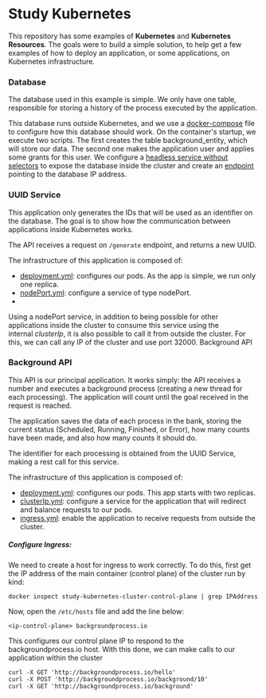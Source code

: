 # Study Kubernetes

This repository has some examples of **Kubernetes** and **Kubernetes Resources**.
The goals were to build a simple solution, to help get a few examples of how to deploy an application, or some applications, on Kubernetes infrastructure.

### Database

The database used in this example is simple. We only have one table, responsible for storing a history of the process executed by the application.

This database runs outside Kubernetes, and we use a [docker-compose](https://github.com/frozendo/study-kubernetes/blob/main/docker-compose.yml) file to configure how this database should work. On the container's startup, we execute two scripts. The first creates the table background_entity, which will store our data. The second one makes the application user and applies some grants for this user. We configure a [headless service without selectors](https://github.com/frozendo/study-kubernetes/blob/main/kubernetes/postgres/postgres-external-service.yaml) to expose the database inside the cluster and create an [endpoint](https://github.com/frozendo/study-kubernetes/blob/main/kubernetes/postgres/postgres-external-endpoint.yaml) pointing to the database IP address.

### UUID Service

This application only generates the IDs that will be used as an identifier on the database. The goal is to show how the communication between applications inside Kubernetes works.

The API receives a request on `/generate` endpoint, and returns a new UUID.

The infrastructure of this application is composed of: 
- [deployment.yml](https://github.com/frozendo/study-kubernetes/blob/main/kubernetes/uuid-service/deployment.yaml): configures our pods. As the app is simple, we run only one replica.
- [nodePort.yml](https://github.com/frozendo/study-kubernetes/blob/main/kubernetes/uuid-service/nodePort.yaml): configure a service of type nodePort.
- 
Using a nodePort service, in addition to being possible for other applications inside the cluster to consume this service using the internal _clusterIp_, it is also possible to call it from outside the cluster. For this, we can call any IP of the cluster and use port 32000.
Background API


### Background API

This API is our principal application. It works simply: the API receives a 
number and executes a background process (creating a new thread for each processing). The application will count until the goal received in the request is reached.

The application saves the data of each process in the bank, storing the current status (Scheduled, Running, Finished, or Error), how many counts have been made, and also how many counts it should do.

The identifier for each processing is obtained from the UUID Service, making a rest call for this service.

The infrastructure of this application is composed of: 
- [deployment.yml](https://github.com/frozendo/study-kubernetes/blob/main/kubernetes/background-api/deployment.yaml): configures our pods. This app starts with two replicas.
- [clusterIp.yml](https://github.com/frozendo/study-kubernetes/blob/main/kubernetes/background-api/clusterIp.yaml): configure a service for the application that will redirect and balance requests to our pods.
- [ingress.yml](https://github.com/frozendo/study-kubernetes/blob/main/kubernetes/background-api/clusterIp.yaml): enable the application to receive requests from outside the cluster.

##### Configure Ingress: 
We need to create a host for ingress to work correctly. To do this, first get the IP address of the main container (control plane) of the cluster run by kind:
```
docker inspect study-kubernetes-cluster-control-plane | grep IPAddress
```

Now, open the `/etc/hosts` file and add the line below:
```
<ip-control-plane> backgroundprocess.io
```

This configures our control plane IP to respond to the backgroundprocess.io host.
With this done, we can make calls to our application within the cluster

```
curl -X GET 'http://backgroundprocess.io/hello'
curl -X POST 'http://backgroundprocess.io/background/10'
curl -X GET 'http://backgroundprocess.io/background'
```
